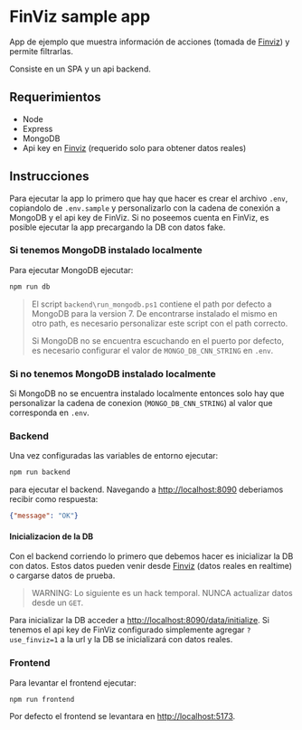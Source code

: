 # FinViz sample app

App de ejemplo que muestra información de acciones (tomada de [Finviz](https://finviz.com/)) y permite filtrarlas.

Consiste en un SPA y un api backend.

## Requerimientos

- Node
- Express
- MongoDB
- Api key en [Finviz](https://finviz.com/) (requerido solo para obtener datos reales)

## Instrucciones

Para ejecutar la app lo primero que hay que hacer es crear el archivo `.env`, copiandolo de `.env.sample` y personalizarlo con la cadena de conexión a MongoDB y el api key de FinViz. Si no poseemos cuenta en FinViz, es posible ejecutar la app precargando la DB con datos fake.

### Si tenemos MongoDB instalado localmente

Para ejecutar MongoDB ejecutar:

```sh
npm run db
```

> El script `backend\run_mongodb.ps1` contiene el path por defecto a MongoDB para la version 7. De encontrarse instalado el mismo en otro path, es necesario personalizar este script con el path correcto.
>
> Si MongoDB no se encuentra escuchando en el puerto por defecto, es necesario configurar el valor de `MONGO_DB_CNN_STRING` en `.env`.

### Si no tenemos MongoDB instalado localmente

Si MongoDB no se encuentra instalado localmente entonces solo hay que personalizar la cadena de conexion (`MONGO_DB_CNN_STRING`) al valor que corresponda en `.env`.

### Backend

Una vez configuradas las variables de entorno ejecutar:

```sh
npm run backend
```

para ejecutar el backend. Navegando a [http://localhost:8090](http://localhost:8090) deberiamos recibir como respuesta:

```json
{"message": "OK"}
```

#### Inicializacion de la DB

Con el backend corriendo lo primero que debemos hacer es inicializar la DB con datos. Estos datos pueden venir desde [Finviz](https://finviz.com/) (datos reales en realtime) o cargarse datos de prueba.

> WARNING: Lo siguiente es un hack temporal. NUNCA actualizar datos desde un `GET`.

Para inicializar la DB acceder a [http://localhost:8090/data/initialize](http://localhost:8090/data/initialize). Si tenemos el api key de FinViz configurado simplemente agregar `?use_finviz=1` a la url y la DB se inicializará con datos reales.

### Frontend

Para levantar el frontend ejecutar:

```sh
npm run frontend
```

Por defecto el frontend se levantara en [http://localhost:5173](http://localhost:5173).
